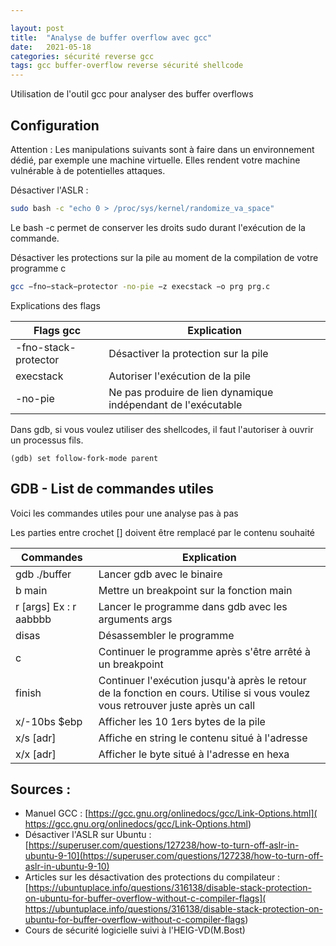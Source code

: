 ```yaml
---

layout: post
title:  "Analyse de buffer overflow avec gcc"
date:   2021-05-18 
categories: sécurité reverse gcc
tags: gcc buffer-overflow reverse sécurité shellcode
---
```

Utilisation de l'outil gcc pour analyser des buffer overflows

## Configuration

Attention : Les manipulations suivants sont à faire dans un environnement dédié, par exemple une machine virtuelle. Elles rendent votre machine vulnérable à de potentielles attaques.

Désactiver l'ASLR : 

```bash
sudo bash -c "echo 0 > /proc/sys/kernel/randomize_va_space"
```

Le bash -c permet de conserver les droits sudo durant l'exécution de la commande.



Désactiver les protections sur la pile au moment de la compilation de votre programme c

```bash
gcc −fno−stack−protector -no-pie −z execstack −o prg prg.c

```

Explications des flags

| Flags gcc            | Explication                                                  |
| -------------------- | ------------------------------------------------------------ |
| -fno-stack-protector | Désactiver la protection sur la pile                         |
| execstack            | Autoriser l'exécution de la pile                             |
| -no-pie              | Ne pas produire de lien dynamique indépendant de l'exécutable |

Dans gdb, si vous voulez utiliser des shellcodes, il faut l'autoriser à ouvrir un processus fils.

```
(gdb) set follow-fork-mode parent
```



## GDB - List de commandes utiles

Voici les commandes utiles pour une analyse pas à pas

Les parties entre crochet [] doivent être remplacé par le contenu souhaité

| Commandes              | Explication                                                  |
| ---------------------- | ------------------------------------------------------------ |
| gdb ./buffer           | Lancer gdb avec le binaire                                   |
| b main                 | Mettre un breakpoint sur la fonction main                    |
| r [args] Ex : r aabbbb | Lancer le programme dans gdb avec les arguments args         |
| disas                  | Désassembler le programme                                    |
| c                      | Continuer le programme après s'être arrêté à un breakpoint   |
| finish                 | Continuer l'exécution jusqu'à après le retour de la fonction en cours. Utilise si vous voulez vous retrouver juste après un call |
| x/-10bs $ebp           | Afficher les 10 1ers bytes de la pile                        |
| x/s [adr]              | Affiche en string le contenu situé à l'adresse               |
| x/x [adr]              | Afficher le byte situé à l'adresse en hexa                   |



## Sources :

- Manuel GCC : [https://gcc.gnu.org/onlinedocs/gcc/Link-Options.html]( https://gcc.gnu.org/onlinedocs/gcc/Link-Options.html)
- Désactiver l'ASLR sur Ubuntu : [https://superuser.com/questions/127238/how-to-turn-off-aslr-in-ubuntu-9-10](https://superuser.com/questions/127238/how-to-turn-off-aslr-in-ubuntu-9-10)
- Articles sur les désactivation des protections du compilateur : [https://ubuntuplace.info/questions/316138/disable-stack-protection-on-ubuntu-for-buffer-overflow-without-c-compiler-flags]( https://ubuntuplace.info/questions/316138/disable-stack-protection-on-ubuntu-for-buffer-overflow-without-c-compiler-flags)
- Cours de sécurité logicielle suivi à l'HEIG-VD(M.Bost)
